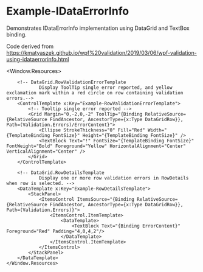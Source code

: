 # Example-IDataErrorInfo
Demonstrates IDataErrorInfo implementation using DataGrid and TextBox binding.

Code derived from https://kmatyaszek.github.io/wpf%20validation/2019/03/06/wpf-validation-using-idataerrorinfo.html

<Window.Resources>
        <!-- TextBox Validation Style
                Tooltip single error reporting -->
        <Style x:Key="Example-TextBoxValidationError" TargetType="{x:Type TextBox}">
            <Style.Triggers>
                <Trigger Property="Validation.HasError" Value="true">
                    <Setter Property="ToolTip" Value="{Binding RelativeSource={x:Static RelativeSource.Self}, Path=(Validation.Errors)/ErrorContent}"/>
                </Trigger>
            </Style.Triggers>
        </Style>

        <!-- DataGrid.RowValidationErrorTemplate
                Display ToolTip single error reported, and yellow exclamation mark within a red circle on row containing validation errors.-->
        <ControlTemplate x:Key="Example-RowValidationErrorTemplate">
            <!-- Tooltip single error reported -->
            <Grid Margin="0,-2,0,-2" ToolTip="{Binding RelativeSource={RelativeSource FindAncestor, AncestorType={x:Type DataGridRow}}, Path=(Validation.Errors)/ErrorContent}">
                <Ellipse StrokeThickness="0" Fill="Red" Width="{TemplateBinding FontSize}" Height="{TemplateBinding FontSize}" />
                <TextBlock Text="!" FontSize="{TemplateBinding FontSize}" FontWeight="Bold" Foreground="Yellow" HorizontalAlignment="Center" VerticalAlignment="Center" />
            </Grid>
        </ControlTemplate>

        <!-- DataGrid.RowDetailsTemplate
                Display one or more row validation errors in RowDetails when row is selected. -->
        <DataTemplate x:Key="Example-RowDetailsTemplate">
            <StackPanel>
                <ItemsControl ItemsSource="{Binding RelativeSource={RelativeSource FindAncestor, AncestorType={x:Type DataGridRow}}, Path=(Validation.Errors)}">
                    <ItemsControl.ItemTemplate>
                        <DataTemplate>
                            <TextBlock Text="{Binding ErrorContent}" Foreground="Red" Padding="4,0,4,2"/>
                        </DataTemplate>
                    </ItemsControl.ItemTemplate>
                </ItemsControl>
            </StackPanel>
        </DataTemplate>
    </Window.Resources>
